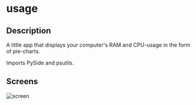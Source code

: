 # usage

## Description
A little app that displays your computer's RAM and CPU-usage in the form of pie-charts.

Imports PySide and psutils.

## Screens
![screen](https://github.com/vennstudios/usage/screens/screen.png)
